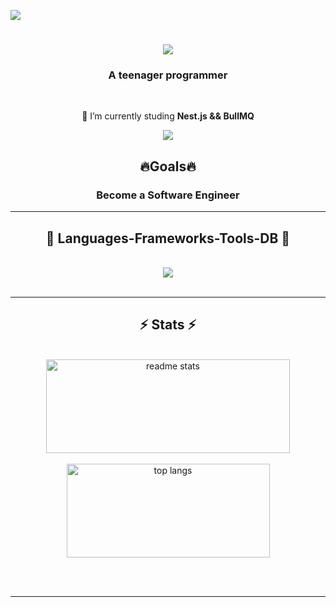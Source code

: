 ![](https://komarev.com/ghpvc/?username=Babiel09&color=006bed)

<h1 align="center">
    <img src="https://readme-typing-svg.herokuapp.com/?font=Righteous&size=35&center=true&vCenter=true&width=500&height=70&duration=4000&lines=Hi+There!+👋;+I'm+Gabriel+Castro!;" />
</h1>

<h3 align="center">A teenager programmer</h3>

<br/>

<div align="center">
 
📕 I’m currently studing  **Nest.js && BullMQ**

 </div>
 
<div align="center"> 
  <a href="mailto:estudosbabiel@gmail.com">
    <img src="https://img.shields.io/badge/Gmail-333333?style=for-the-badge&logo=gmail&logoColor=red" />
  </a>
</div>

<div>
<h2 align="center">🔥Goals🔥</h2>
<div align="center">
    <h3> Become a Software Engineer</h3>
</div>
</div>

 <hr/>
 
<h2 align="center">💖 Languages-Frameworks-Tools-DB 💖</h2>
<br/>
<div align="center">
    <img src="https://skillicons.dev/icons?i=javascript,golang,c,typescript,nest,nodejs,nextjs,react,express,postman,html,css,git,tailwind,scss,,,,vite,docker,prisma,npm,yarn,pnpm,postgres,mongodb,redis" />
</div>

<br/>

<hr/>

<h2 align="center">⚡ Stats ⚡</h2>
<br>
<div align="center">
  <img width="390" height="150" src="https://github-readme-stats.vercel.app/api?username=Babiel09&count_private=true&show_icons=true&theme=react&rank_icon=github&border_radius=10" alt="readme stats" />
  <br/>
  <br/>
  <img width="325" height="150" align="center" src="https://github-readme-stats.vercel.app/api/top-langs/?username=Babiel09&hide=HTML&langs_count=8&layout=compact&theme=react&border_radius=10&size_weight=0.5&count_weight=0.5&exclude_repo=github-readme-stats" alt="top langs" />
</div>

<br/><br/>

<hr/>

<br/>


<br/>

